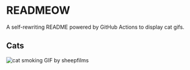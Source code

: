# READMEOW

A self-rewriting README powered by GitHub Actions to display cat gifs.

## Cats

![cat smoking GIF by sheepfilms](https://media4.giphy.com/media/l0ExdMHUDKteztyfe/200.gif?cid=9acd02da1uuiuceg5q847edpg47mn9nqpxhya2mcwnnw0k7w&ep=v1_gifs_search&rid=200.gif&ct=g)
